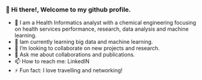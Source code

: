 ### 👋 Hi there!, Welcome to my github profile.

- 🔭 I am a Health Informatics analyst with a chemical engineering focusing on health services performance, research, data analysis and machine learning.
- 🌱 Iam currently learning big data and machine learning.
- 👯 I’m looking to collaborate on new projects and research.
- 💬 Ask me about collaborations and publications.
- 📫 How to reach me: LinkedIN
- ⚡ Fun fact: I love travelling and networking!
